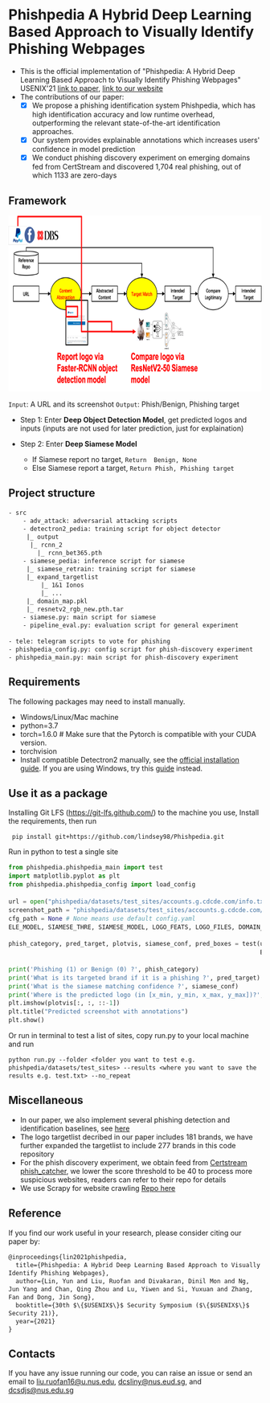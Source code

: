 # Phishpedia A Hybrid Deep Learning Based Approach to Visually Identify Phishing Webpages

- This is the official implementation of "Phishpedia: A Hybrid Deep Learning Based Approach to Visually Identify Phishing Webpages" USENIX'21 [link to paper](https://www.usenix.org/system/files/sec21fall-lin.pdf), [link to our website](https://sites.google.com/view/phishpedia-site/home?authuser=0)
- The contributions of our paper:
   - [x] We propose a phishing identification system Phishpedia, which has high identification accuracy and low runtime overhead, outperforming the relevant state-of-the-art identification approaches. 
   - [x] Our system provides explainable annotations which increases users' confidence in model prediction
   - [x] We conduct phishing discovery experiment on emerging domains fed from CertStream and discovered 1,704 real phishing, out of which 1133 are zero-days   

## Framework
    
<img src="phishpedia/big_pic/overview.png" style="width:2000px;height:350px"/>

```Input```: A URL and its screenshot ```Output```: Phish/Benign, Phishing target
- Step 1: Enter <b>Deep Object Detection Model</b>, get predicted logos and inputs (inputs are not used for later prediction, just for explaination)

- Step 2: Enter <b>Deep Siamese Model</b>
    - If Siamese report no target, ```Return  Benign, None```
    - Else Siamese report a target, ```Return Phish, Phishing target``` 
    
## Project structure
```
- src
    - adv_attack: adversarial attacking scripts
    - detectron2_pedia: training script for object detector
     |_ output
      |_ rcnn_2
        |_ rcnn_bet365.pth 
    - siamese_pedia: inference script for siamese
     |_ siamese_retrain: training script for siamese
     |_ expand_targetlist
         |_ 1&1 Ionos
         |_ ...
     |_ domain_map.pkl
     |_ resnetv2_rgb_new.pth.tar
    - siamese.py: main script for siamese
    - pipeline_eval.py: evaluation script for general experiment

- tele: telegram scripts to vote for phishing 
- phishpedia_config.py: config script for phish-discovery experiment 
- phishpedia_main.py: main script for phish-discovery experiment 
```
    
## Requirements
The following packages may need to install manually.
- Windows/Linux/Mac machine 
- python=3.7 
- torch=1.6.0 # Make sure that the Pytorch is compatible with your CUDA version.
- torchvision
- Install compatible Detectron2 manually, see the [official installation guide](https://detectron2.readthedocs.io/en/latest/tutorials/install.html). If you are using Windows, try this [guide](https://dgmaxime.medium.com/how-to-easily-install-detectron2-on-windows-10-39186139101c) instead.


## Use it as a package
Installing Git LFS (https://git-lfs.github.com/) to the machine you use, Install the requirements, then run
```
 pip install git+https://github.com/lindsey98/Phishpedia.git
```
Run in python to test a single site
```python
from phishpedia.phishpedia_main import test
import matplotlib.pyplot as plt
from phishpedia.phishpedia_config import load_config

url = open("phishpedia/datasets/test_sites/accounts.g.cdcde.com/info.txt").read().strip()
screenshot_path = "phishpedia/datasets/test_sites/accounts.g.cdcde.com/shot.png"
cfg_path = None # None means use default config.yaml
ELE_MODEL, SIAMESE_THRE, SIAMESE_MODEL, LOGO_FEATS, LOGO_FILES, DOMAIN_MAP_PATH = load_config(cfg_path)

phish_category, pred_target, plotvis, siamese_conf, pred_boxes = test(url, screenshot_path,
                                                                      ELE_MODEL, SIAMESE_THRE, SIAMESE_MODEL, LOGO_FEATS, LOGO_FILES, DOMAIN_MAP_PATH)

print('Phishing (1) or Benign (0) ?', phish_category)
print('What is its targeted brand if it is a phishing ?', pred_target)
print('What is the siamese matching confidence ?', siamese_conf)
print('Where is the predicted logo (in [x_min, y_min, x_max, y_max])?', pred_boxes)
plt.imshow(plotvis[:, :, ::-1])
plt.title("Predicted screenshot with annotations")
plt.show()
```
Or run in terminal to test a list of sites, copy run.py to your local machine and run
```
python run.py --folder <folder you want to test e.g. phishpedia/datasets/test_sites> --results <where you want to save the results e.g. test.txt> --no_repeat
```

<!-- ## Use it as a repository
First install the requirements
Then, run
```
pip install -r requirements.txt
```
Please see detailed instructions in [phishpedia/README.md](phishpedia/README.md)
-->

## Miscellaneous
- In our paper, we also implement several phishing detection and identification baselines, see [here](https://github.com/lindsey98/PhishingBaseline)
- The logo targetlist decribed in our paper includes 181 brands, we have further expanded the targetlist to include 277 brands in this code repository 
- For the phish discovery experiment, we obtain feed from [Certstream phish_catcher](https://github.com/x0rz/phishing_catcher), we lower the score threshold to be 40 to process more suspicious websites, readers can refer to their repo for details
- We use Scrapy for website crawling [Repo here](https://github.com/lindsey98/MyScrapy.git) 

## Reference 
If you find our work useful in your research, please consider citing our paper by:
```
@inproceedings{lin2021phishpedia,
  title={Phishpedia: A Hybrid Deep Learning Based Approach to Visually Identify Phishing Webpages},
  author={Lin, Yun and Liu, Ruofan and Divakaran, Dinil Mon and Ng, Jun Yang and Chan, Qing Zhou and Lu, Yiwen and Si, Yuxuan and Zhang, Fan and Dong, Jin Song},
  booktitle={30th $\{$USENIX$\}$ Security Symposium ($\{$USENIX$\}$ Security 21)},
  year={2021}
}
```
## Contacts
If you have any issue running our code, you can raise an issue or send an email to liu.ruofan16@u.nus.edu, dcsliny@nus.eud.sg, and dcsdjs@nus.edu.sg
